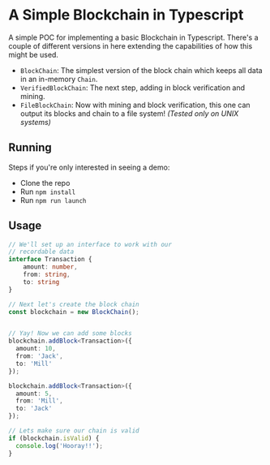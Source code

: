 # A Simple Blockchain in Typescript

A simple POC for implementing a basic Blockchain in Typescript. There's a couple of different versions in here extending the capabilities of how this might be used.

* `BlockChain`: The simplest version of the block chain which keeps all data in an in-memory `Chain`.
* `VerifiedBlockChain`: The next step, adding in block verification and mining.
* `FileBlockChain`: Now with mining and block verification, this one can output its blocks and chain to a file system! *(Tested only on UNIX systems)*

## Running
Steps if you're only interested in seeing a demo:
* Clone the repo
* Run `npm install`
* Run `npm run launch`

## Usage
```ts
// We'll set up an interface to work with our 
// recordable data
interface Transaction {
    amount: number,
    from: string,
    to: string
}

// Next let's create the block chain
const blockchain = new BlockChain();


// Yay! Now we can add some blocks
blockchain.addBlock<Transaction>({ 
  amount: 10, 
  from: 'Jack', 
  to: 'Mill' 
});

blockchain.addBlock<Transaction>({ 
  amount: 5, 
  from: 'Mill', 
  to: 'Jack' 
});

// Lets make sure our chain is valid
if (blockchain.isValid) {
  console.log('Hooray!!');
}
```
